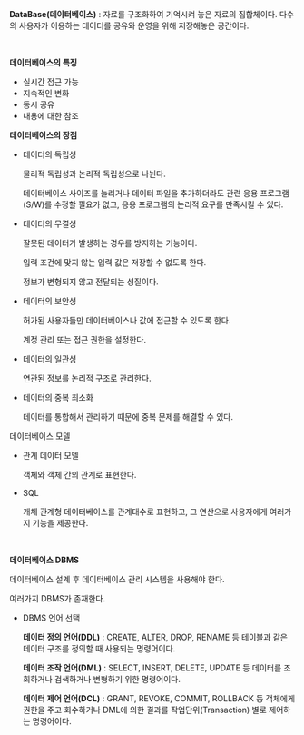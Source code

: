 **DataBase(데이터베이스)** : 자료를 구조화하여 기억시켜 놓은 자료의 집합체이다. 다수의 사용자가 이용하는 데이터를 공유와 운영을 위해 저장해놓은 공간이다.

<br>

**데이터베이스의 특징**

- 실시간 접근 가능
- 지속적인 변화
- 동시 공유
- 내용에 대한 참조

**데이터베이스의 장점**

- 데이터의 독립성

  물리적 독립성과 논리적 독립성으로 나뉜다.

  데이터베이스 사이즈를 늘리거나 데이터 파일을 추가하더라도 관련 응용 프로그램(S/W)를 수정할 필요가 없고, 응용 프로그램의 논리적 요구를 만족시킬 수 있다.

- 데이터의 무결성

  잘못된 데이터가 발생하는 경우를 방지하는 기능이다.

  입력 조건에 맞지 않는 입력 값은 저장할 수 없도록 한다.

  정보가 변형되지 않고 전달되는 성질이다.

- 데이터의 보안성

  허가된 사용자들만 데이터베이스나 값에 접근할 수 있도록 한다.

  계정 관리 또는 접근 권한을 설정한다.

- 데이터의 일관성

  연관된 정보를 논리적 구조로 관리한다.

- 데이터의 중복 최소화

  데이터를 통합해서 관리하기 때문에 중복 문제를 해결할 수 있다.

데이터베이스 모델

- 관계 데이터 모델

  객체와 객체 간의 관계로 표현한다.

- SQL

  개체 관계형 데이터베이스를 관계대수로 표현하고, 그 연산으로 사용자에게 여러가지 기능을 제공한다.

<br>

**데이터베이스 DBMS**

데이터베이스 설계 후 데이터베이스 관리 시스템을 사용해야 한다.

여러가지 DBMS가 존재한다.

- DBMS 언어 선택

  **데이터 정의 언어(DDL)** : CREATE, ALTER, DROP, RENAME 등 테이블과 같은 데이터 구조를 정의할 때 사용되는 명령어이다.

  **데이터 조작 언어(DML)** : SELECT, INSERT, DELETE, UPDATE 등 데이터를 조회하거나 검색하거나 변형하기 위한 명령어이다.

  **데이터 제어 언어(DCL)** : GRANT, REVOKE, COMMIT, ROLLBACK 등 객체에게 권한을 주고 회수하거나 DML에 의한 결과를 작업단위(Transaction) 별로 제어하는 명령어이다.
